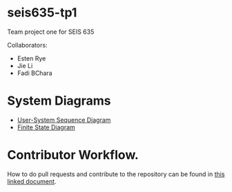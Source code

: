 # seis635-tp1
Team project one for SEIS 635

Collaborators:

- Esten Rye
- Jie Li
- Fadi BChara

# System Diagrams

- [User-System Sequence Diagram](https://hackmd.io/@esten-rye/seis-635-tp1-skunk-sequence-diagram)
- [Finite State Diagram](.img/fsd.png)

# Contributor Workflow.

How to do pull requests and contribute to the repository can be found in [this linked document](.docs/contributor.md).
